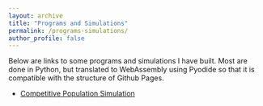 ```yaml
---
layout: archive
title: "Programs and Simulations"
permalink: /programs-simulations/
author_profile: false
---
```

Below are links to some programs and simulations I have built. Most are done in Python, but translated to WebAssembly using Pyodide so that it is compatible with the structure of Github Pages.
- [Competitive Population Simulation](/programs-simulations/Population-Model/index.html)
